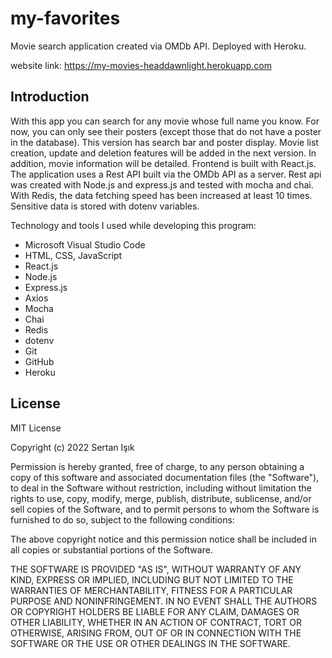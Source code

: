 # my-favorites

Movie search application created via OMDb API. Deployed with Heroku.

website link: <a href="https://my-movies-headdawnlight.herokuapp.com" target="_blank">https://my-movies-headdawnlight.herokuapp.com</a>

## Introduction
With this app you can search for any movie whose full name you know. For now, you can only see their posters (except those that do not have a poster in the database).
This version has search bar and poster display. Movie list creation, update and deletion features will be added in the next version. In addition, movie information will be detailed. Frontend is built with React.js. The application uses a Rest API built via the OMDb API as a server. Rest api was created with Node.js and express.js and tested with mocha and chai. With Redis, the data fetching speed has been increased at least 10 times. Sensitive data is stored with dotenv variables. 

Technology and tools I used while developing this program:

- Microsoft Visual Studio Code
- HTML, CSS, JavaScript
- React.js
- Node.js
- Express.js
- Axios
- Mocha
- Chai
- Redis
- dotenv
- Git
- GitHub
- Heroku

## License

MIT License

Copyright (c) 2022 Sertan Işık

Permission is hereby granted, free of charge, to any person obtaining a copy
of this software and associated documentation files (the "Software"), to deal
in the Software without restriction, including without limitation the rights
to use, copy, modify, merge, publish, distribute, sublicense, and/or sell
copies of the Software, and to permit persons to whom the Software is
furnished to do so, subject to the following conditions:

The above copyright notice and this permission notice shall be included in all
copies or substantial portions of the Software.

THE SOFTWARE IS PROVIDED "AS IS", WITHOUT WARRANTY OF ANY KIND, EXPRESS OR
IMPLIED, INCLUDING BUT NOT LIMITED TO THE WARRANTIES OF MERCHANTABILITY,
FITNESS FOR A PARTICULAR PURPOSE AND NONINFRINGEMENT. IN NO EVENT SHALL THE
AUTHORS OR COPYRIGHT HOLDERS BE LIABLE FOR ANY CLAIM, DAMAGES OR OTHER
LIABILITY, WHETHER IN AN ACTION OF CONTRACT, TORT OR OTHERWISE, ARISING FROM,
OUT OF OR IN CONNECTION WITH THE SOFTWARE OR THE USE OR OTHER DEALINGS IN THE
SOFTWARE.
